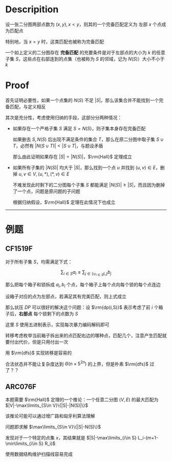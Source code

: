 # Descripition

设一张二分图两部点数为 $(x,y),x<y$，则其的一个完备匹配定义为 左部 $x$ 个点成为匹配点

特别地，当 $x=y$ 时，这类匹配也被称为完备匹配

一个如上定义的二分图存在 **完备匹配** 的充要条件是对于左部点的大小为 $k$ 的任意子集 $S$，这些点在右部连到的点集（也被称为 $S$ 的邻域，记为 $N(S)$）大小不小于 $k$

# Proof

首先证明必要性，如果一个点集的 $N(S)$ 不足 $|S|$，那么该集合并不能找到一个完备匹配，与定义相反

其次是充分性，考虑使用归纳的手段，这部分分两种情况：

- 如果存在一个严格子集 $S$ 满足 $S=N(S)$，则子集本身存在完备匹配

	如果删去 $S,N(S)$ 后出现不满足条件的集合 $T$，那么在原二分图中取子集 $S\cup T$，必然有 $|N(S\cup T)|<|S\cup T|$，与题设矛盾
    
    那么由此证明如果存在 $|S|=|N(S)|$，$\rm{Hall}$ 定理成立
 
- 如果所有子集的 $|N(S)|$ 均大于 $|S|$，那么找到一个点 $u$ 并找到 $(u,v)\in E$，删掉 $u,v\in V,(u,* ), (* ,v)\in E$

	不难发现此时剩下的二分图每个子集 $S$ 都能满足 $|N(S)|\ge |S|$，而且因为删掉了一个点，问题是原问题的子问题
    
    根据归纳假设，$\rm{Hall}$ 定理在此情况下也成立

----

# 例题

## CF1519F

对于所有子集 $S$，均需满足下式：

$$\displaystyle{\sum_{i\in S}a_i\le\sum_{j\in(\cup_{i\in S}L_i )}b_j}$$


那么把每个箱子和锁拆成 $a_i,b_i$ 个点，每个箱子上每个点向每个锁的每个点连边

设箱子对应的点为左部点，若满足其有完美匹配，则上式成立

那么状压 $DP$ 可以很好的解决这个问题：设 $\rm{dp(i,S)}$ 表示考虑了前 $i$ 个箱子后，**右部点** 每个锁剩下的点数为 $S$

这里 $S$ 使用五进制表示，实现每次暴力编码解码即可

转移考虑枚举当前箱子拆出来的点匹配右边的哪种点，匹配几个，注意产生匹配就要付出代价，但是只用付出一次

用 $\rm{dfs}$ 实现转移是容易的

合法状态并不能让复杂度达到 $\Theta(n\times 5^{2n})$ 的上界，但是朴素 $\rm{dfs}$ 过了？？

## ARC076F

本题需要 $\rm{Hall}$ 定理的一个推论：一个任意二分图 $(V,E)$ 的最大匹配为 $|V|-\max\limits_{S\in V}\{|S|-|N(S)|\}$

该推论可能可以通过增广路和匈牙利算法理解

问题即求解 $\max\limits_{S\in V}\{|S|-N(S)\}$

发现对于一个特定的点集 $x$，其结果就是 $|S|-\max\limits_{i\in S} L_i-(m+1-\min\limits_{i\in S} R_i)$

使用数据结构维护扫描线容易完成
